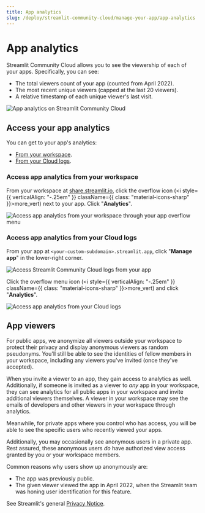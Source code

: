 ```yaml
---
title: App analytics
slug: /deploy/streamlit-community-cloud/manage-your-app/app-analytics
---
```


# App analytics

Streamlit Community Cloud allows you to see the viewership of each of your apps. Specifically, you can see:

- The total viewers count of your app (counted from April 2022).
- The most recent unique viewers (capped at the last 20 viewers).
- A relative timestamp of each unique viewer's last visit.

![App analytics on Streamlit Community Cloud](/images/streamlit-community-cloud/workspace-app-analytics-viewers.png)

## Access your app analytics

You can get to your app's analytics:

- [From your workspace](#access-app-analytics-from-your-workspace).
- [From your Cloud logs](#access-app-analytics-from-your-cloud-logs).

### Access app analytics from your workspace

From your workspace at <a href="https://share.streamlit.io" target="_blank">share.streamlit.io</a>, click the overflow icon (<i style={{ verticalAlign: "-.25em" }} className={{ class: "material-icons-sharp" }}>more_vert</i>) next to your app. Click "**Analytics**".

![Access app analytics from your workspace through your app overflow menu](/images/streamlit-community-cloud/workspace-app-analytics.png)

### Access app analytics from your Cloud logs

From your app at `<your-custom-subdomain>.streamlit.app`, click "**Manage app**" in the lower-right corner.

![Access Streamlit Community Cloud logs from your app](/images/streamlit-community-cloud/cloud-logs-open.png)

Click the overflow menu icon (<i style={{ verticalAlign: "-.25em" }} className={{ class: "material-icons-sharp" }}>more_vert</i>) and click "**Analytics**".

![Access app analytics from your Cloud logs](/images/streamlit-community-cloud/cloud-logs-menu-analytics.png)

## App viewers

For public apps, we anonymize all viewers outside your workspace to protect their privacy and display anonymous viewers as random pseudonyms. You'll still be able to see the identities of fellow members in your workspace, including any viewers you've invited (once they've accepted).

<Important>

When you invite a viewer to an app, they gain access to analytics as well. Additionally, if someone is invited as a viewer to _any_ app in your workspace, they can see analytics for all public apps in your workspace and invite additional viewers themselves. A viewer in your workspace may see the emails of developers and other viewers in your workspace through analytics.

</Important>

Meanwhile, for private apps where you control who has access, you will be able to see the specific users who recently viewed your apps.

Additionally, you may occasionally see anonymous users in a private app. Rest assured, these anonymous users _do_ have authorized view access granted by you or your workspace members.

Common reasons why users show up anonymously are:

- The app was previously public.
- The given viewer viewed the app in April 2022, when the Streamlit team was honing user identification for this feature.

See Streamlit's general <a href="https://streamlit.io/privacy-policy" target="_blank">Privacy Notice</a>.
